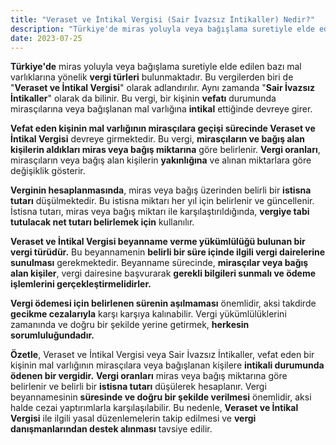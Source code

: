 ```yaml
---
title: "Veraset ve İntikal Vergisi (Sair İvazsız İntikaller) Nedir?"
description: "Türkiye'de miras yoluyla veya bağışlama suretiyle elde edilen bazı mal varlıklarına yönelik vergi türleri bulunmaktadır."
date: 2023-07-25
---
```


**Türkiye'de** miras yoluyla veya bağışlama suretiyle elde edilen bazı mal varlıklarına yönelik **vergi türleri**
bulunmaktadır. Bu vergilerden biri de "**Veraset ve İntikal Vergisi**" olarak adlandırılır. Aynı zamanda "**Sair İvazsız
İntikaller**" olarak da bilinir. Bu vergi, bir kişinin **vefatı** durumunda mirasçılarına veya bağışlanan mal varlığına
**intikal** ettiğinde devreye girer.

**Vefat eden kişinin mal varlığının mirasçılara geçişi sürecinde Veraset ve İntikal Vergisi** devreye girmektedir. Bu
vergi, **mirasçıların ve bağış alan kişilerin aldıkları miras veya bağış miktarına** göre belirlenir. **Vergi oranları**,
mirasçıların veya bağış alan kişilerin **yakınlığına** ve alınan miktarlara göre değişiklik gösterir.

**Verginin hesaplanmasında**, miras veya bağış üzerinden belirli bir **istisna tutarı** düşülmektedir. Bu istisna
miktarı her yıl için belirlenir ve güncellenir. İstisna tutarı, miras veya bağış miktarı ile karşılaştırıldığında,
**vergiye tabi tutulacak net tutarı belirlemek için** kullanılır.

**Veraset ve İntikal Vergisi beyanname verme yükümlülüğü bulunan bir vergi türüdür.** Bu beyannamenin **belirli bir süre
içinde ilgili vergi dairelerine sunulması** gerekmektedir. Beyanname sürecinde, **mirasçılar veya bağış alan kişiler**,
vergi dairesine başvurarak **gerekli bilgileri sunmalı ve ödeme işlemlerini gerçekleştirmelidirler.**

**Vergi ödemesi için belirlenen sürenin aşılmaması** önemlidir, aksi takdirde **gecikme cezalarıyla** karşı karşıya
kalınabilir. Vergi yükümlülüklerini zamanında ve doğru bir şekilde yerine getirmek, **herkesin sorumluluğundadır.**

**Özetle**, Veraset ve İntikal Vergisi veya Sair İvazsız İntikaller, vefat eden bir kişinin mal varlığının mirasçılara
veya bağışlanan kişilere **intikali durumunda ödenen bir vergidir.** **Vergi oranları** miras veya bağış miktarına göre
belirlenir ve belirli bir **istisna tutarı** düşülerek hesaplanır. Vergi beyannamesinin **süresinde ve doğru bir şekilde
verilmesi** önemlidir, aksi halde cezai yaptırımlarla karşılaşılabilir. Bu nedenle, **Veraset ve İntikal Vergisi** ile
ilgili yasal düzenlemelerin takip edilmesi ve **vergi danışmanlarından destek alınması** tavsiye edilir.
